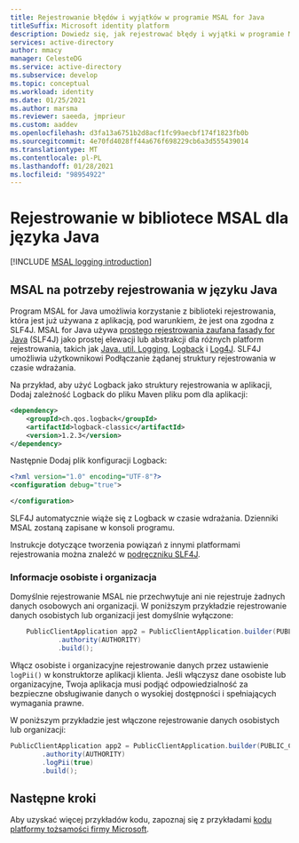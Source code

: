 ```yaml
---
title: Rejestrowanie błędów i wyjątków w programie MSAL for Java
titleSuffix: Microsoft identity platform
description: Dowiedz się, jak rejestrować błędy i wyjątki w programie MSAL for Java
services: active-directory
author: mmacy
manager: CelesteDG
ms.service: active-directory
ms.subservice: develop
ms.topic: conceptual
ms.workload: identity
ms.date: 01/25/2021
ms.author: marsma
ms.reviewer: saeeda, jmprieur
ms.custom: aaddev
ms.openlocfilehash: d3fa13a6751b2d8acf1fc99aecbf174f1823fb0b
ms.sourcegitcommit: 4e70fd4028ff44a676f698229cb6a3d555439014
ms.translationtype: MT
ms.contentlocale: pl-PL
ms.lasthandoff: 01/28/2021
ms.locfileid: "98954922"
---
```

# <a name="logging-in-msal-for-java"></a>Rejestrowanie w bibliotece MSAL dla języka Java

[!INCLUDE [MSAL logging introduction](../../../includes/active-directory-develop-error-logging-introduction.md)]

## <a name="msal-for-java-logging"></a>MSAL na potrzeby rejestrowania w języku Java

Program MSAL for Java umożliwia korzystanie z biblioteki rejestrowania, która jest już używana z aplikacją, pod warunkiem, że jest ona zgodna z SLF4J. MSAL for Java używa [prostego rejestrowania zaufana fasady for Java](http://www.slf4j.org/) (SLF4J) jako prostej elewacji lub abstrakcji dla różnych platform rejestrowania, takich jak [Java. util. Logging](https://docs.oracle.com/javase/7/docs/api/java/util/logging/package-summary.html), [Logback](http://logback.qos.ch/) i [Log4J](https://logging.apache.org/log4j/2.x/). SLF4J umożliwia użytkownikowi Podłączanie żądanej struktury rejestrowania w czasie wdrażania.

Na przykład, aby użyć Logback jako struktury rejestrowania w aplikacji, Dodaj zależność Logback do pliku Maven pliku pom dla aplikacji:

```xml
<dependency>
    <groupId>ch.qos.logback</groupId>
    <artifactId>logback-classic</artifactId>
    <version>1.2.3</version>
</dependency>
```

Następnie Dodaj plik konfiguracji Logback:

```xml
<?xml version="1.0" encoding="UTF-8"?>
<configuration debug="true">

</configuration>
```

SLF4J automatycznie wiąże się z Logback w czasie wdrażania. Dzienniki MSAL zostaną zapisane w konsoli programu.

Instrukcje dotyczące tworzenia powiązań z innymi platformami rejestrowania można znaleźć w [podręczniku SLF4J](http://www.slf4j.org/manual.html).

### <a name="personal-and-organization-information"></a>Informacje osobiste i organizacja

Domyślnie rejestrowanie MSAL nie przechwytuje ani nie rejestruje żadnych danych osobowych ani organizacji. W poniższym przykładzie rejestrowanie danych osobistych lub organizacji jest domyślnie wyłączone:

```java
    PublicClientApplication app2 = PublicClientApplication.builder(PUBLIC_CLIENT_ID)
            .authority(AUTHORITY)
            .build();
```

Włącz osobiste i organizacyjne rejestrowanie danych przez ustawienie `logPii()` w konstruktorze aplikacji klienta. Jeśli włączysz dane osobiste lub organizacyjne, Twoja aplikacja musi podjąć odpowiedzialność za bezpieczne obsługiwanie danych o wysokiej dostępności i spełniających wymagania prawne.

W poniższym przykładzie jest włączone rejestrowanie danych osobistych lub organizacji:

```java
PublicClientApplication app2 = PublicClientApplication.builder(PUBLIC_CLIENT_ID)
        .authority(AUTHORITY)
        .logPii(true)
        .build();
```

## <a name="next-steps"></a>Następne kroki

Aby uzyskać więcej przykładów kodu, zapoznaj się z przykładami [kodu platformy tożsamości firmy Microsoft](sample-v2-code.md).